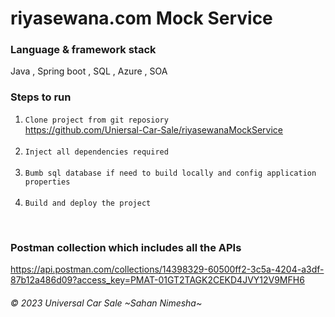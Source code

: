 # riyasewana.com Mock Service

### Language & framework stack
Java , Spring boot , SQL , Azure , SOA

### Steps to run
1. `Clone project from git reposiory`<br/>
   https://github.com/Uniersal-Car-Sale/riyasewanaMockService <br/>
   <br/>
2. `Inject all dependencies required`<br/>
   <br/>
3. `Bumb sql database if need to build locally and config application properties`<br/>
   <br/>
4. `Build and deploy the project`<br/>

<br/>

### Postman collection which includes all the APIs
https://api.postman.com/collections/14398329-60500ff2-3c5a-4204-a3df-87b12a486d09?access_key=PMAT-01GT2TAGK2CEKD4JVY12V9MFH6
<br/>

###### © 2023 Universal Car Sale ~Sahan Nimesha~